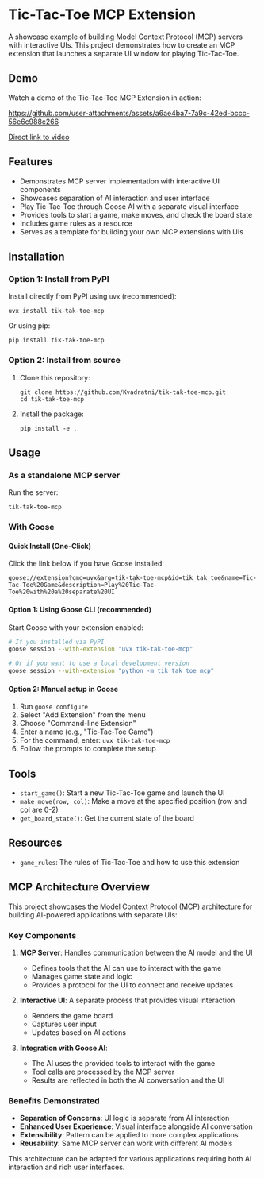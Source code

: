 # Tic-Tac-Toe MCP Extension

A showcase example of building Model Context Protocol (MCP) servers with interactive UIs. This project demonstrates how to create an MCP extension that launches a separate UI window for playing Tic-Tac-Toe.

## Demo

Watch a demo of the Tic-Tac-Toe MCP Extension in action:



https://github.com/user-attachments/assets/a6ae4ba7-7a9c-42ed-bccc-56e6c988c266



[Direct link to video](https://github.com/Kvadratni/tik-tak-toe-mcp/raw/main/assets/tic-tac-toe-compressed.mp4)

## Features

- Demonstrates MCP server implementation with interactive UI components
- Showcases separation of AI interaction and user interface
- Play Tic-Tac-Toe through Goose AI with a separate visual interface
- Provides tools to start a game, make moves, and check the board state
- Includes game rules as a resource
- Serves as a template for building your own MCP extensions with UIs

## Installation

### Option 1: Install from PyPI

Install directly from PyPI using `uvx` (recommended):
```
uvx install tik-tak-toe-mcp
```

Or using pip:
```
pip install tik-tak-toe-mcp
```

### Option 2: Install from source

1. Clone this repository:
   ```
   git clone https://github.com/Kvadratni/tik-tak-toe-mcp.git
   cd tik-tak-toe-mcp
   ```

2. Install the package:
   ```
   pip install -e .
   ```

## Usage

### As a standalone MCP server

Run the server:

```
tik-tak-toe-mcp
```

### With Goose

#### Quick Install (One-Click)

Click the link below if you have Goose installed:

`goose://extension?cmd=uvx&arg=tik-tak-toe-mcp&id=tik_tak_toe&name=Tic-Tac-Toe%20Game&description=Play%20Tic-Tac-Toe%20with%20a%20separate%20UI`

#### Option 1: Using Goose CLI (recommended)

Start Goose with your extension enabled:

```bash
# If you installed via PyPI
goose session --with-extension "uvx tik-tak-toe-mcp"

# Or if you want to use a local development version
goose session --with-extension "python -m tik_tak_toe_mcp"
```

#### Option 2: Manual setup in Goose

1. Run `goose configure`
2. Select "Add Extension" from the menu
3. Choose "Command-line Extension"
4. Enter a name (e.g., "Tic-Tac-Toe Game")
5. For the command, enter: `uvx tik-tak-toe-mcp`
6. Follow the prompts to complete the setup

## Tools

- `start_game()`: Start a new Tic-Tac-Toe game and launch the UI
- `make_move(row, col)`: Make a move at the specified position (row and col are 0-2)
- `get_board_state()`: Get the current state of the board

## Resources

- `game_rules`: The rules of Tic-Tac-Toe and how to use this extension

## MCP Architecture Overview

This project showcases the Model Context Protocol (MCP) architecture for building AI-powered applications with separate UIs:

### Key Components

1. **MCP Server**: Handles communication between the AI model and the UI
   - Defines tools that the AI can use to interact with the game
   - Manages game state and logic
   - Provides a protocol for the UI to connect and receive updates

2. **Interactive UI**: A separate process that provides visual interaction
   - Renders the game board
   - Captures user input
   - Updates based on AI actions

3. **Integration with Goose AI**: 
   - The AI uses the provided tools to interact with the game
   - Tool calls are processed by the MCP server
   - Results are reflected in both the AI conversation and the UI

### Benefits Demonstrated

- **Separation of Concerns**: UI logic is separate from AI interaction
- **Enhanced User Experience**: Visual interface alongside AI conversation
- **Extensibility**: Pattern can be applied to more complex applications
- **Reusability**: Same MCP server can work with different AI models

This architecture can be adapted for various applications requiring both AI interaction and rich user interfaces.
